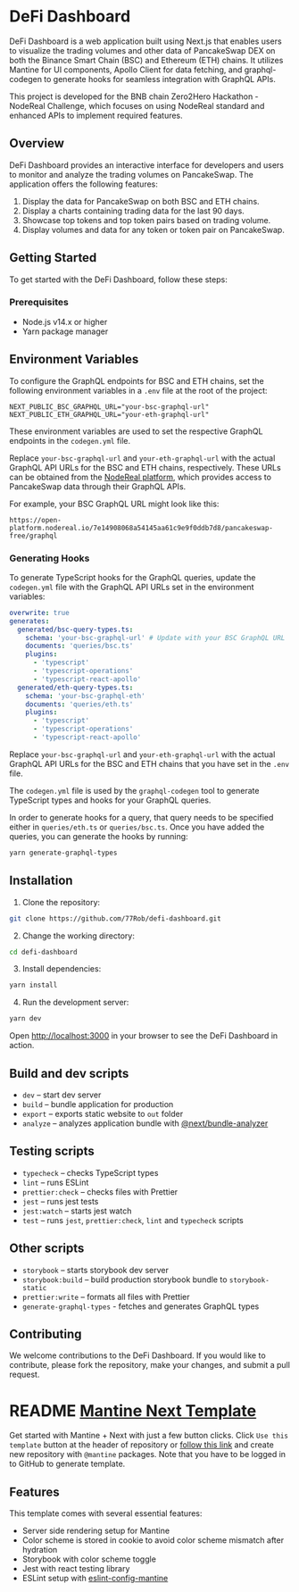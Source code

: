 # DeFi Dashboard

DeFi Dashboard is a web application built using Next.js that enables users to visualize the trading volumes and other data of PancakeSwap DEX on both the Binance Smart Chain (BSC) and Ethereum (ETH) chains. It utilizes Mantine for UI components, Apollo Client for data fetching, and graphql-codegen to generate hooks for seamless integration with GraphQL APIs.

This project is developed for the BNB chain Zero2Hero Hackathon - NodeReal Challenge, which focuses on using NodeReal standard and enhanced APIs to implement required features.

## Overview

DeFi Dashboard provides an interactive interface for developers and users to monitor and analyze the trading volumes on PancakeSwap. The application offers the following features:

1. Display the data for PancakeSwap on both BSC and ETH chains.
2. Display a charts containing trading data for the last 90 days.
3. Showcase top tokens and top token pairs based on trading volume.
4. Display volumes and data for any token or token pair on PancakeSwap.

## Getting Started

To get started with the DeFi Dashboard, follow these steps:

### Prerequisites

- Node.js v14.x or higher
- Yarn package manager

## Environment Variables

To configure the GraphQL endpoints for BSC and ETH chains, set the following environment variables in a `.env` file at the root of the project:

```plaintext
NEXT_PUBLIC_BSC_GRAPHQL_URL="your-bsc-graphql-url"
NEXT_PUBLIC_ETH_GRAPHQL_URL="your-eth-graphql-url"
```

These environment variables are used to set the respective GraphQL endpoints in the `codegen.yml` file.

Replace `your-bsc-graphql-url` and `your-eth-graphql-url` with the actual GraphQL API URLs for the BSC and ETH chains, respectively. These URLs can be obtained from the [NodeReal platform](https://nodereal.io/invite/f880ff55-51fa-4452-b7ac-85e8bb947324), which provides access to PancakeSwap data through their GraphQL APIs.

For example, your BSC GraphQL URL might look like this:

```plaintext
https://open-platform.nodereal.io/7e14908068a54145aa61c9e9f0ddb7d8/pancakeswap-free/graphql
```

### Generating Hooks

To generate TypeScript hooks for the GraphQL queries, update the `codegen.yml` file with the GraphQL API URLs set in the environment variables:

```yaml
overwrite: true
generates:
  generated/bsc-query-types.ts:
    schema: 'your-bsc-graphql-url' # Update with your BSC GraphQL URL
    documents: 'queries/bsc.ts'
    plugins:
      - 'typescript'
      - 'typescript-operations'
      - 'typescript-react-apollo'
  generated/eth-query-types.ts:
    schema: 'your-bsc-graphql-eth'
    documents: 'queries/eth.ts'
    plugins:
      - 'typescript'
      - 'typescript-operations'
      - 'typescript-react-apollo'
```

Replace `your-bsc-graphql-url` and `your-eth-graphql-url` with the actual GraphQL API URLs for the BSC and ETH chains that you have set in the `.env` file.

The `codegen.yml` file is used by the `graphql-codegen` tool to generate TypeScript types and hooks for your GraphQL queries.

In order to generate hooks for a query, that query needs to be specified either in `queries/eth.ts` or `queries/bsc.ts`. Once you have added the queries, you can generate the hooks by running:

```bash
yarn generate-graphql-types
```

## Installation

1. Clone the repository:

```bash
git clone https://github.com/77Rob/defi-dashboard.git
```

2. Change the working directory:

```bash
cd defi-dashboard
```

3. Install dependencies:

```bash
yarn install
```

4. Run the development server:

```bash
yarn dev
```

Open [http://localhost:3000](http://localhost:3000) in your browser to see the DeFi Dashboard in action.

## Build and dev scripts

- `dev` – start dev server
- `build` – bundle application for production
- `export` – exports static website to `out` folder
- `analyze` – analyzes application bundle with [@next/bundle-analyzer](https://www.npmjs.com/package/@next/bundle-analyzer)

## Testing scripts

- `typecheck` – checks TypeScript types
- `lint` – runs ESLint
- `prettier:check` – checks files with Prettier
- `jest` – runs jest tests
- `jest:watch` – starts jest watch
- `test` – runs `jest`, `prettier:check`, `lint` and `typecheck` scripts

## Other scripts

- `storybook` – starts storybook dev server
- `storybook:build` – build production storybook bundle to `storybook-static`
- `prettier:write` – formats all files with Prettier
- `generate-graphql-types` - fetches and generates GraphQL types

## Contributing

We welcome contributions to the DeFi Dashboard. If you would like to contribute, please fork the repository, make your changes, and submit a pull request.

# README [Mantine Next Template](https://github.com/mantinedev/mantine-next-template)

Get started with Mantine + Next with just a few button clicks.
Click `Use this template` button at the header of repository or [follow this link](https://github.com/mantinedev/mantine-next-template/generate) and
create new repository with `@mantine` packages. Note that you have to be logged in to GitHub to generate template.

## Features

This template comes with several essential features:

- Server side rendering setup for Mantine
- Color scheme is stored in cookie to avoid color scheme mismatch after hydration
- Storybook with color scheme toggle
- Jest with react testing library
- ESLint setup with [eslint-config-mantine](https://github.com/mantinedev/eslint-config-mantine)
